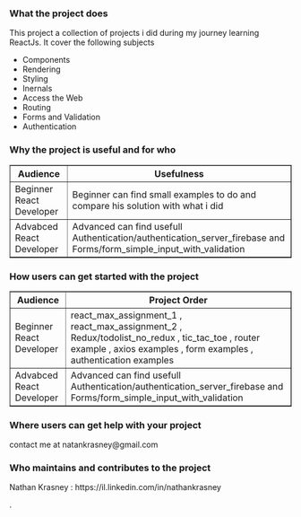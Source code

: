 <h3>What the project does</h3>
  This project a collection of projects i did during my journey learning ReactJs.
  It cover the following subjects
  <ul>
    <li>Components</li>
    <li>Rendering</li>
    <li>Styling</li>
    <li>Inernals</li>
    <li>Access the Web</li>
    <li>Routing</li>
    <li>Forms and Validation</li>
    <li>Authentication</li>
  </ul>  
  
<h3>Why the project is useful and for who</h3>
  <table border=1>
  <tr>
    <th>Audience</th>
    <th>Usefulness</th> 
  </tr>
  <tr>
    <td>Beginner React Developer</td>
    <td>Beginner can find small examples to do and compare his solution with what i did</td> 
  </tr>
  <tr>
    <td>Advabced React Developer</td>
    <td>Advanced can find usefull Authentication/authentication_server_firebase and Forms/form_simple_input_with_validation</td> 
  </tr>
</table>

  
  
<h3>How users can get started with the project</h3>
  
<table border=1>
  <tr>
    <th>Audience</th>
    <th>Project Order</th> 
  </tr>
  <tr>
    <td>Beginner React Developer</td>
    <td>react_max_assignment_1 , react_max_assignment_2 , Redux/todolist_no_redux , tic_tac_toe , router example , axios examples , form examples , authentication examples</td> 
  </tr>
  <tr>
    <td>Advabced React Developer</td>
    <td>Advanced can find usefull Authentication/authentication_server_firebase and Forms/form_simple_input_with_validation</td> 
  </tr>
</table>
  
<h3>Where users can get help with your project</h3>
  <p>contact me at natankrasney@gmail.com</p>
<h3>Who maintains and contributes to the project</h3>

  <p>Nathan Krasney : https://il.linkedin.com/in/nathankrasney</p>
.
